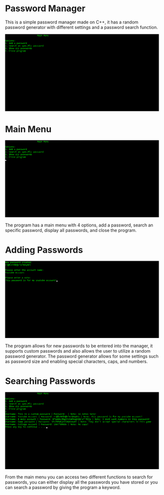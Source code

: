 # Password Manager
This is a simple password manager made on C++, it has a random password generator with different settings and a password search function.

<img src= "Images/PasswordManager_gif1.gif" width = "700">

# Main Menu

<img src= "Images/PasswordManager_img2.png" width = "700">

The program has a main menu with 4 options, add a password, search an specific password, display all passwords, and close the program.

# Adding Passwords

<img src= "Images/PasswordManager_img1.png" width = "700">

The program allows for new passwords to be entered into the manager, it supports custom passwords and also allows the user to utilize a random password generator. The password generator allows for some settings such as password size and enabling special characters, caps, and numbers.

# Searching Passwords

<img src= "Images/PasswordManager_img3.png" width = "700">

From the main menu you can access two different functions to search for passwords, you can either display all the passwords you have stored or you can search a password by giving the program a keyword.
